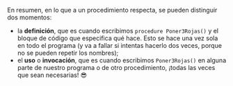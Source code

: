 En resumen, en lo que a un procedimiento respecta, se pueden distinguir dos momentos:

- la **definición**, que es cuando escribimos `procedure Poner3Rojas()` y el bloque de código que especifica qué hace. Esto se hace una vez sola en todo el programa (y va a fallar si intentas hacerlo dos veces, porque no se pueden repetir los nombres);
- el **uso** o **invocación**, que es cuando escribimos `Poner3Rojas()` en alguna parte de nuestro programa o de otro procedimiento, ¡todas las veces que sean necesarias! :sunglasses: